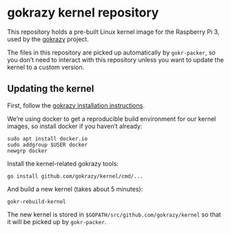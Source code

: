 # gokrazy kernel repository

This repository holds a pre-built Linux kernel image for the Raspberry
Pi 3, used by the [gokrazy](https://github.com/gokrazy/gokrazy)
project.

The files in this repository are picked up automatically by
`gokr-packer`, so you don’t need to interact with this repository
unless you want to update the kernel to a custom version.

## Updating the kernel

First, follow the [gokrazy installation instructions](https://github.com/gokrazy/gokrazy).

We’re using docker to get a reproducible build environment for our
kernel images, so install docker if you haven’t already:
```
sudo apt install docker.io
sudo addgroup $USER docker
newgrp docker
```

Install the kernel-related gokrazy tools:
```
go install github.com/gokrazy/kernel/cmd/...
```

And build a new kernel (takes about 5 minutes):
```
gokr-rebuild-kernel
```

The new kernel is stored in `$GOPATH/src/github.com/gokrazy/kernel` so
that it will be picked up by `gokr-packer`.
